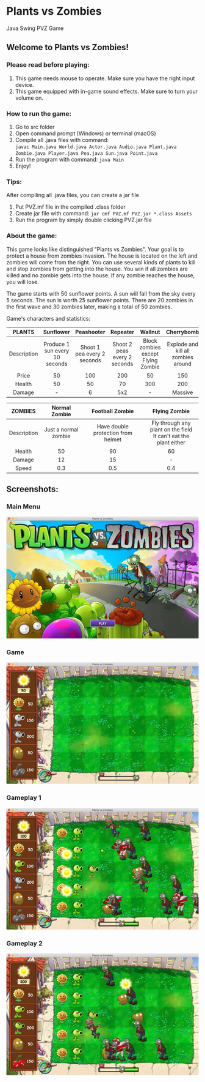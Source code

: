 # Plants vs Zombies
Java Swing PVZ Game

## Welcome to Plants vs Zombies!

### Please read before playing:
1. This game needs mouse to operate. Make sure you have the right input device.
2. This game equipped with in-game sound effects. Make sure to turn your volume on.

### How to run the game:
1. Go to src folder
2. Open command prompt (Windows) or terminal (macOS)
3. Compile all .java files with command: <br>
   `javac Main.java World.java Actor.java Audio.java Plant.java Zombie.java Player.java Pea.java Sun.java Point.java`
4. Run the program with command: `java Main`
5. Enjoy!

### Tips:
After compiling all .java files, you can create a jar file
1. Put PVZ.mf file in the compiled .class folder
2. Create jar file with command:
   `jar cmf PVZ.mf PVZ.jar *.class Assets`
3. Run the program by simply double clicking PVZ.jar file


### About the game:
This game looks like distinguished "Plants vs Zombies". Your goal is to protect a house from zombies
invasion. The house is located on the left and zombies will come from the right. You can
use several kinds of plants to kill and stop zombies from getting into the house. You win if all zombies
are killed and no zombie gets into the house. If any zombie reaches the house, you will lose.

The game starts with 50 sunflower points. A sun will fall from the sky every 5 seconds. The sun is worth 25 sunflower points.
There are 20 zombies in the first wave and 30 zombies later, making a total of 50 zombies.

Game's characters and statistics:

| **PLANTS** | Sunflower | Peashooter | Repeater | Wallnut | Cherrybomb |
| :----------: | :----------: | :----------: | :----------: | :----------: | :----------: |
| Description | Produce 1 sun every 10 seconds | Shoot 1 pea every 2 seconds | Shoot 2 peas every 2 seconds | Block zombies except Flying Zombie | Explode and kill all zombies around |
| Price | 50 | 100 | 200 | 50 | 150 |
| Health | 50 | 50 | 70 | 300 | 200 |
| Damage | - | 6 | 5x2 | - | Massive |

| **ZOMBIES** | Normal Zombie | Football Zombie | Flying Zombie |
| :----------: | :----------: | :----------: | :----------: |
| Description | Just a normal zombie | Have double protection from helmet | Fly through any plant on the field <br> It can't eat the plant either |
| Health | 50 | 90 | 60 |
| Damage | 12 | 15 | - |
| Speed | 0.3 | 0.5 | 0.4 |


## Screenshots:
### Main Menu
![Main Menu](Screenshots/MainMenu.jpg "Main Menu")
### Game
![Game](Screenshots/Game.jpg "Game")
### Gameplay 1
![Gameplay 1](Screenshots/Gameplay1.jpg "Gameplay 1")
### Gameplay 2
![Gameplay 2](Screenshots/Gameplay2.jpg "Gameplay 2")
